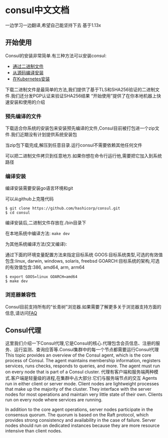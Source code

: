 # consul中文文档
一边学习一边翻译,希望自己能坚持下去
基于1.13x
## 开始使用
Consul的安装非常简单.有三种方法可以安装consul:
* [通过二进制文件](https://www.consul.io/docs/install#precompiled-binaries)
* [从源码编译安装](https://www.consul.io/docs/install#compiling-from-source)
* [在Kubernetes安装](https://www.consul.io/docs/k8s/installation/install)

下载二进制文件是最简单的方法,我们提供了基于TLS和SHA256验证的二进制文件.我们还分发PGP认证来验证SHA256结果
“开始使用”提供了在你本地机器上快速安装和使用的介绍

### 预先编译的文件
下载适合你系统的安装包来安装预先编译的文件,Consul目前被打包进一个zip文件.我们近期没有计划提供系统安装包

当zip包下载完成,解压到任意目录.运行consul不需要依赖其他任何文件

可以把二进制文件拷贝到任意地方.如果你想在命令行运行他,需要把它加入到系统路径

### 编译安装
编译安装需要安装go语言环境和git

可以从github上克隆代码

```
$ git clone https://github.com/hashicorp/consul.git
$ cd consul
```

编译安装后,二进制文件存放在./bin目录下

在本地系统中编译方法:
`make dev`

为其他系统编译方法(交叉编译):

通过下面的环境变量配置方法来指定目标系统
GOOS:目标系统类型,可选的有效值包含:linux, darwin, windows, solaris, freebsd
GOARCH:目标系统的架构,可选的有效值包含:386, amd64, arm, arm64

```
$ export GOOS=linux GOARCH=amd64
$ make dev
```
### 浏览器兼容性
Consul目前支持所有的“长青树”浏览器.如果需要了解更多关于浏览器支持方面的信息,请访问[FAQ](https://www.consul.io/docs/troubleshoot/faq)

## Consul代理

这里我们介绍一下Consul代理,它是Consul的核心.代理包含会员信息、注册的服务、运行监测、查询应答等.Consul集群中的每一个节点都需要运行Consul代理
This topic provides an overview of the Consul agent, which is the core process of Consul. The agent maintains membership information, registers services, runs checks, responds to queries, and more. The agent must run on every node that is part of a Consul cluster.
代理有客户端和服务端两种模式.客户端是轻量级的进程,在集群中占大部分.它们与服务端节点的交互
Agents run in either client or server mode. Client nodes are lightweight processes that make up the majority of the cluster. They interface with the server nodes for most operations and maintain very little state of their own. Clients run on every node where services are running.

In addition to the core agent operations, server nodes participate in the consensus quorum. The quorum is based on the Raft protocol, which provides strong consistency and availability in the case of failure. Server nodes should run on dedicated instances because they are more resource intensive than client nodes.

